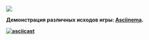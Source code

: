 <a href="https://codeclimate.com/github/ze4dori/labs/maintainability"><img src="https://api.codeclimate.com/v1/badges/617daa5d6acb80f85746/maintainability"/></a>

<b>Демонстрация<b/> различных исходов игры: [Asciinema](https://asciinema.org/a/ToNVjeBXsCldSDizVtjwpg4jN).

[![asciicast](https://asciinema.org/a/ToNVjeBXsCldSDizVtjwpg4jN.svg)](https://asciinema.org/a/ToNVjeBXsCldSDizVtjwpg4jN)